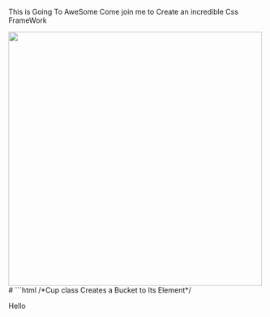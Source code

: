 
This is Going To AweSome
Come join me to Create an incredible Css FrameWork

<img class="cup" src="images/landscape.jpg" width="500px">
# ```html
/*Cup class Creates a Bucket to Its Element*/
<p class="cup">Hello</p>

